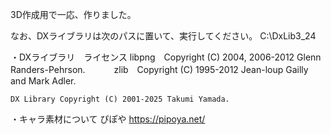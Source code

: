 3D作成用で一応、作りました。

なお、DXライブラリは次のパスに置いて、実行してください。
C:\DxLib3_24

・DXライブラリ　ライセンス
             libpng　Copyright (C) 2004, 2006-2012 Glenn Randers-Pehrson.
	　　　zlib　Copyright (C) 1995-2012 Jean-loup Gailly and Mark Adler.

    DX Library Copyright (C) 2001-2025 Takumi Yamada.



・キャラ素材について
ぴぽや https://pipoya.net/
